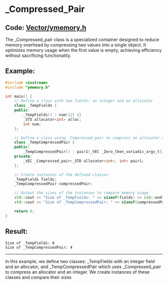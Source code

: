 # _Compressed_Pair

## **Code:** [Vector/ymemory.h](Vector/ymemory.h)

The _Compressed_pair class is a specialized container designed to reduce memory overhead by compressing two values into a single object. It optimizes memory usage when the first value is empty, achieving efficiency without sacrificing functionality.
## Example:
```C++
#include <iostream>
#include "ymemory.h"

int main() {
    // Define a class with two fields: an integer and an allocator
    class _TempFields {
    public:
        _TempFields() : num(12) {}
        _STD allocator<int> alloc;
        int num;
    };

    // Define a class using _Compressed_pair to compress an allocator and an integer
    class _TempCompressedPair {
    public:
        _TempCompressedPair() : pair1(_VEC _Zero_then_variadic_args_t{}, 12) {}
    private:
        _VEC _Compressed_pair<_STD allocator<int>, int> pair1;
    };

    // Create instances of the defined classes
    _TempFields fields;
    _TempCompressedPair compressedPair;

    // Output the sizes of the instances to compare memory usage
    std::cout << "Size of _TempFields: " << sizeof(fields) << std::endl;
    std::cout << "Size of _TempCompressedPair: " << sizeof(compressedPair) << std::endl;

    return 0;
}
```
## Result:
```
Size of _TempFields: 8
Size of _TempCompressedPair: 4
```
___
In this example, we define two classes: _TempFields with an integer field and an allocator, and _TempCompressedPair which uses _Compressed_pair to compress an allocator and an integer. We create instances of these classes and compare their sizes